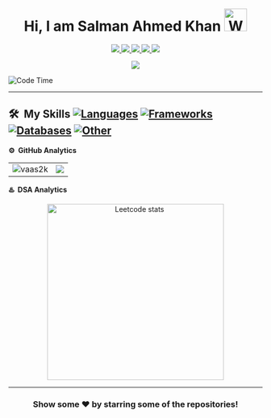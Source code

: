 
<p align="center"> <h1 align="center"> Hi, I am Salman Ahmed Khan <img src="https://raw.githubusercontent.com/nixin72/nixin72/master/wave.gif" 
         alt="Waving hand animated gif"
         height="45"
         width="45" /></h1> </p>
<p align="center">
<a href="https://www.linkedin.com/in/salman-ahmed-khan-802330214/"><img src="https://img.shields.io/badge/LinkedIn-0077B5?style=for-the-badge&logo=linkedin&logoColor=white"/> </a>
<a href="https://leetcode.com/sk315425/"><img src="https://img.shields.io/badge/-LeetCode-FFA116?style=for-the-badge&logo=LeetCode&logoColor=black"/> </a>
<a href="https://twitter.com/VaaS2K"><img src="https://img.shields.io/badge/Twitter-1DA1F2?style=for-the-badge&logo=twitter&logoColor=white"/> </a>
<a href="https://www.instagram.com/salsuqe/"><img src="https://img.shields.io/badge/Instagram-E4405F?style=for-the-badge&logo=instagram&logoColor=white"/> </a>
<a href="mailto:sk315425@gmail.com"><img src="https://img.shields.io/badge/Gmail-D14836?style=for-the-badge&logo=gmail&logoColor=white"/> </a>
</p>

<p align="center"> <img src="https://komarev.com/ghpvc/?username=vaas2k&label=Profile%20Visits&color=blue&style=plastic%22%20alt=%22vaas2k" /> </p>


![Code Time](http://img.shields.io/badge/Code%20Time-264%20hrs%2019%20mins-blue)


---


**🛠 &nbsp;My Skills**
[![Languages](https://skillicons.dev/icons?i=ts,js,c++,python,html,css)](https://skillicons.dev)
[![Frameworks](https://skillicons.dev/icons?i=nextks,react,redux,prisma,supabase,nodejs,express)](https://skillicons.dev)
[![Databases](https://skillicons.dev/icons?i=mysql,postgre,mongodb,redis)](https://skillicons.dev)
[![Other](https://skillicons.dev/icons?i=nginx,bash,vercel,unix)](https://skillicons.dev)
---


**⚙️ &nbsp;GitHub Analytics**

<table style="width:100%">
  <tr>
    <td> <img src="https://github-readme-stats.vercel.app/api?username=vaas2k&show_icons=true&theme=dark&locale=en&hide_border=true" alt="vaas2k" /></td>
    <td><img src="https://github-readme-stats.vercel.app/api/top-langs/?username=vaas2k&theme=dark&hide_border=true&layout=compact"></td>
  </tr>
</table>


**♨️ &nbsp;DSA Analytics**

<p align="center"> <img src="https://leetcard.jacoblin.cool/sk315425?theme=dark&font=Francois%20One&ext=activity" 
         alt="Leetcode stats" height="350"/></p>
         
***



<div align="center">

### Show some ❤️ by starring some of the repositories!

</div>
